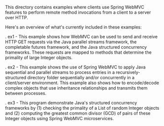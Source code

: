 This directory contains examples where clients use Spring WebMVC
features to perform remote method invocations from a client to a
server over HTTP.

Here's an overview of what's currently included in these examples:

. ex1 - This example shows how WebMVC can be used to send and receive
        HTTP GET requests via the Java parallel streams framework, the
        completable futures framework, and the Java structured
        concurrency frameworks.  These requests are mapped to methods
        that determine the primality of large Integer objects.

. ex2 - This example shows the use of Spring WebMVC to apply Java
        sequential and parallel streams to process entries in a
        recursively-structured directory folder sequentially and/or
        concurrently in a client/server environment.  This example
        also shows how to encode/decode complex objects that use
        inheritance relationships and transmits them between
        processes.

. ex3 - This program demonstrate Java's structured concurrency
        frameworks by (1) checking the primality of a List of random
        Integer objects and (2) computing the greatest common divisor
        (GCD) of pairs of these Integer objects using Spring WebMVC
        microservices.

